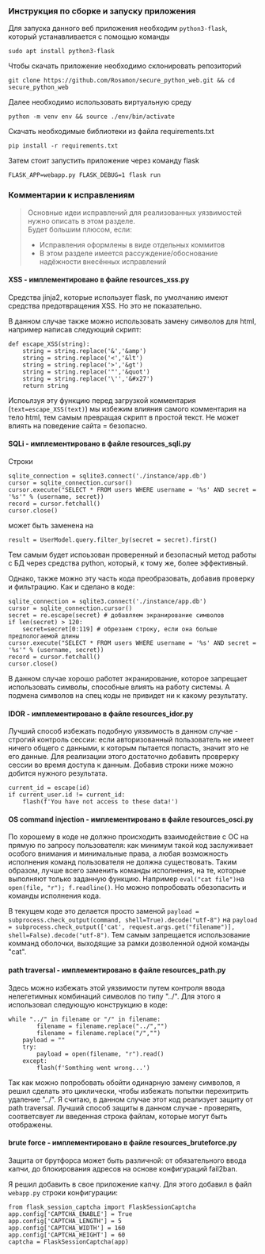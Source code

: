 ### Инструкция по сборке и запуску приложения

Для запуска данного веб приложения необходим `python3-flask`, который устанавливается с помощью команды

`sudo apt install python3-flask`

Чтобы скачать приложение необходимо склонировать репозиторий

`git clone https://github.com/Rosamon/secure_python_web.git && cd secure_python_web`


Далее необходимо использовать виртуальную среду

`python -m venv env && source ./env/bin/activate`

Скачать необходимые библиотеки из файла requirements.txt

`pip install -r requirements.txt`

Затем стоит запустить приложение через команду flask

`FLASK_APP=webapp.py FLASK_DEBUG=1 flask run`


### Комментарии к исправлениям
> Основные идеи исправлений для реализованных уязвимостей нужно описать в этом разделе.  
> Будет большим плюсом, если:
> - Исправления оформлены в виде отдельных коммитов
> - В этом разделе имеется рассуждение/обоснование надёжности внесённых исправлений

#### XSS - имплементировано в файле resources_xss.py

Средства jinja2, которые использует flask, по умолчанию имеют средства предотвращения XSS. Но это не показательно.

В данном случае также можно использовать замену символов для html, например написав следующий скрипт:
```
def escape_XSS(string):
    string = string.replace('&','&amp')
    string = string.replace('<','&lt')
    string = string.replace('>','&gt')
    string = string.replace('"','&quot')
    string = string.replace('\'','&#x27')
    return string
```
Испоьлзуя эту функцию перед загрузкой комментария (`text=escape_XSS(text)`) мы избежим влияния самого комментария на тело html, тем самым превращая скрипт в простой текст. Не может влиять на поведение сайта = безопасно.

#### SQLi - имплементировано в файле resources_sqli.py

Строки 
```n=18
sqlite_connection = sqlite3.connect('./instance/app.db')
cursor = sqlite_connection.cursor()
cursor.execute("SELECT * FROM users WHERE username = '%s' AND secret = '%s'" % (username, secret))
record = cursor.fetchall()
cursor.close()
```
может быть заменена на
```
result = UserModel.query.filter_by(secret = secret).first()
```
Тем самым будет испоьзован проверенный и безопасный метод работы с БД через средства python, который, к тому же, более эффективный.

Однако, также можно эту часть кода преобразовать, добавив проверку и фильтрацию. Как и сделано в коде:
```n=18
sqlite_connection = sqlite3.connect('./instance/app.db')
cursor = sqlite_connection.cursor()
secret = re.escape(secret) # добавляем экранирование символов
if len(secret) > 120:
    secret=secret[0:119] # обрезаем строку, если она больше предпологаемой длины
cursor.execute("SELECT * FROM users WHERE username = '%s' AND secret = '%s'" % (username, secret))
record = cursor.fetchall()
cursor.close()
```

В данном случае хорошо работет экранирование, которое запрещает использовать символы, способные влиять на работу системы. А подмена символов на спец коды не привидет ни к какому результату.


#### IDOR - имплементировано в файле resources_idor.py

Лучший способ избежать подобную уязвимость в данном случае - строгий контроль сессии: если авторизованный пользователь не имеет ничего общего с данными, к которым пытается попасть, значит это не его данные. 
Для реализации этого достаточно добавить проврерку сессии во время доступа к данным.
Добавив строки ниже можно добится нужного результата.

```
current_id = escape(id)
if current_user.id != current_id:
    flash(f'You have not access to these data!')
```


#### OS command injection - имплементировано в файле resources_osci.py

По хорошему в коде не должно происходить взаимодействие с ОС на прямую по запросу пользователя: как минимум такой код заслуживает особого внимания и минимальные права, а любая возможность исполнения команд пользователя не должна существовать. Таким образом, лучше всего заменить команды исполнения, на те, которые выполняют только заданную функцию. Например `eval("cat file")`на `open(file, "r"); f.readline()`. Но можно попробовать обезопасить и команды исполнения кода.

В текущем коде это делается просто заменой `payload = subprocess.check_output(command, shell=True).decode("utf-8")` на `payload = subprocess.check_output(['cat', request.args.get("filename")], shell=False).decode("utf-8")`. Тем самым запрещается использование комманд оболочки, выходящие за рамки дозволенной одной команды "cat".


#### path traversal - имплементировано в файле resources_path.py

Здесь можно избежать этой уязвимости путем контроля ввода нелегетимных комбинаций символов по типу "../". Для этого я использовал следующую конструкцию в коде:
```
while "../" in filename or "/" in filename:
        filename = filename.replace("../","")
        filename = filename.replace("/","")
    payload = ""
    try:
        payload = open(filename, "r").read()
    except:
        flash(f'Somthing went wrong...')
```

Так как можно попробовать обойти одинарную замену символов, я решил сделать это циклически, чтобы избежать попытки перехитрить удаление "../". Я считаю, в данном случае этот код реализует защиту от path traversal. Лучший способ защиты в данном случае - проверять, соответсвует ли введенная строка файлам, которые могут быть отображены.

#### brute force - имплементировано в файле resources_bruteforce.py

Защита от брутфорса может быть различной: от обязательного ввода капчи, до блокирования адресов на основе конфигураций fail2ban.

Я решил добавить в свое приложение капчу. Для этого добавил в файл `webapp.py` строки конфигурации:

```
from flask_session_captcha import FlaskSessionCaptcha
app.config['CAPTCHA_ENABLE'] = True
app.config['CAPTCHA_LENGTH'] = 5
app.config['CAPTCHA_WIDTH'] = 160
app.config['CAPTCHA_HEIGHT'] = 60
captcha = FlaskSessionCaptcha(app)
```


